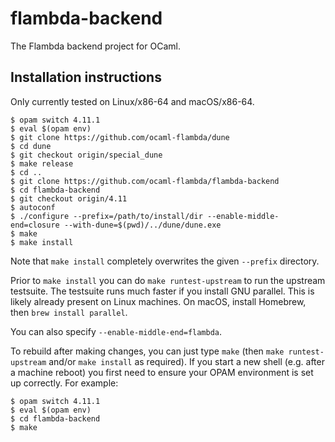 # flambda-backend
The Flambda backend project for OCaml.

## Installation instructions

Only currently tested on Linux/x86-64 and macOS/x86-64.
```
$ opam switch 4.11.1
$ eval $(opam env)
$ git clone https://github.com/ocaml-flambda/dune
$ cd dune
$ git checkout origin/special_dune
$ make release
$ cd ..
$ git clone https://github.com/ocaml-flambda/flambda-backend
$ cd flambda-backend
$ git checkout origin/4.11
$ autoconf
$ ./configure --prefix=/path/to/install/dir --enable-middle-end=closure --with-dune=$(pwd)/../dune/dune.exe
$ make
$ make install
```

Note that `make install` completely overwrites the given `--prefix` directory.

Prior to `make install` you can do `make runtest-upstream` to run the upstream testsuite.  The testsuite runs much faster if you install GNU parallel.  This is likely already present on Linux machines.  On macOS, install Homebrew, then `brew install parallel`.

You can also specify `--enable-middle-end=flambda`.

To rebuild after making changes, you can just type `make` (then `make runtest-upstream` and/or `make install` as required).  If you start a new shell (e.g. after a machine reboot) you first need to ensure your OPAM environment is set up correctly.  For example:
```
$ opam switch 4.11.1
$ eval $(opam env)
$ cd flambda-backend
$ make
```
